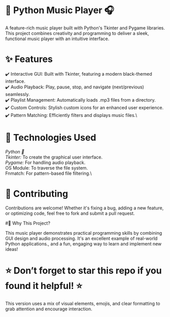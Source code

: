 # 🎵 Python Music Player 🎧

A feature-rich music player built with Python's Tkinter and Pygame libraries. This project combines creativity and programming to deliver a sleek, functional music player with an intuitive interface.

# ✨ Features

✔️ Interactive GUI: Built with Tkinter, featuring a modern black-themed interface.\
✔️ Audio Playback: Play, pause, stop, and navigate (next/previous) seamlessly.\
✔️ Playlist Management: Automatically loads .mp3 files from a directory.\
✔️ Custom Controls: Stylish custom icons for an enhanced user experience.\
✔️ Pattern Matching: Efficiently filters and displays music files.\

# 🔧 Technologies Used

*Python 🐍*\
*Tkinter:* To create the graphical user interface.\
*Pygame:* For handling audio playback.\
OS Module: To traverse the file system.\
Fnmatch: For pattern-based file filtering.\

# 🤝 Contributing

Contributions are welcome! Whether it's fixing a bug, adding a new feature, or optimizing code, feel free to fork and submit a pull request.

#🌟 Why This Project?

This music player demonstrates practical programming skills by combining GUI design and audio processing. It's an excellent example of real-world Python applications., and a fun, engaging way to learn and implement new ideas!

# ⭐ Don’t forget to star this repo if you found it helpful! ⭐

This version uses a mix of visual elements, emojis, and clear formatting to grab attention and encourage interaction.
